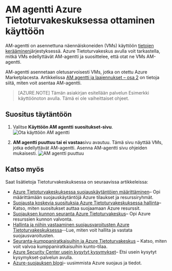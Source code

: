 <properties
   pageTitle="Ota käyttöön AM agentti Azure Tietoturvakeskuksessa | Microsoft Azure"
   description="Tässä asiakirjassa kerrotaan, miten Azure Tietoturvakeskus suositus **Käyttöön AM agentti**täytäntöön."
   services="security-center"
   documentationCenter="na"
   authors="TerryLanfear"
   manager="MBaldwin"
   editor=""/>

<tags
   ms.service="security-center"
   ms.devlang="na"
   ms.topic="article"
   ms.tgt_pltfrm="na"
   ms.workload="na"
   ms.date="10/17/2016"
   ms.author="terrylan"/>

# <a name="enable-vm-agent-in-azure-security-center"></a>AM agentti Azure Tietoturvakeskuksessa ottaminen käyttöön

AM-agentti on asennettuna näennäiskoneiden (VMs) käyttöön [tietojen kerääminen](security-center-enable-data-collection.md)järjestyksessä.  Azure Tietoturvakeskus avulla voit tarkastella, mitkä VMs edellyttävät AM-agentti ja suosittelee, että otat ne VMs AM-agentti.

AM-agentti asennetaan oletusarvoisesti VMs, jotka on otettu Azure Marketplacesta. Artikkelissa [AM agentti ja laajennukset – osa 2](https://azure.microsoft.com/blog/vm-agent-and-extensions-part-2/) on tietoja siitä, miten voit asentaa AM-agentti.


> [AZURE.NOTE] Tämän asiakirjan esitellään palvelun Esimerkki käyttöönoton avulla. Tämä ei ole vaiheittaiset ohjeet.

## <a name="implement-the-recommendation"></a>Suositus täytäntöön

1. Valitse **Käyttöön AM agentti** **suositukset-sivu**.
![Ota käyttöön AM agentti][1]

2. **AM agentti puuttuu tai ei vastaa**sivu avautuu. Tämä sivu näyttää VMs, jotka edellyttävät AM-agentti. Asenna AM-agentti sivu ohjeiden mukaisesti.
![AM agentti puuttuu][2]

## <a name="see-also"></a>Katso myös

Saat lisätietoja Tietoturvakeskuksessa on seuraavissa artikkeleissa:

- [Azure Tietoturvakeskuksessa suojauskäytäntöjen määrittäminen](security-center-policies.md)– Opi määrittämään suojauskäytäntöjä Azure tilaukset ja resurssiryhmät.
- [Suojausta koskevia suosituksia Azure Tietoturvakeskuksessa hallinta](security-center-recommendations.md)– Katso, miten suositukset auttaa suojaamaan Azure resurssit.
- [Suojauksen kunnon seuranta Azure Tietoturvakeskus](security-center-monitoring.md)– Opi Azure resurssien kunnon valvonta.
- [Hallinta ja niihin vastaaminen suojausvaroitusten Azure Tietoturvakeskuksessa](security-center-managing-and-responding-alerts.md)--Lue, miten voit hallita ja vastata suojausvaroitusten.
- [Seuranta-kumppaniratkaisuihin ja Azure Tietoturvakeskus](security-center-partner-solutions.md) – Katso, miten voit valvoa kumppaniratkaisuihin kunto-tilaa.
- [Azure Security Center usein kysytyt kysymykset](security-center-faq.md)– Etsi usein kysytyt kysymykset-palvelun avulla.
- [Azure-suojauksen blogi](http://blogs.msdn.com/b/azuresecurity/)– uusimmista Azure suojaus ja tiedot.

<!--Image references-->
[1]: ./media/security-center-enable-vm-agent/enable-vm-agent.png
[2]: ./media/security-center-enable-vm-agent/vm-agent-is-missing.png
